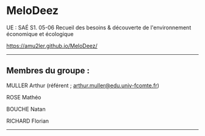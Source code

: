 # MeloDeez

UE : SAÉ S1. 05-06 Recueil des besoins & découverte de l'environnement économique et écologique

https://amu2ler.github.io/MeloDeez/

 - - - - - - - - - - - - - - 
## Membres du groupe : 

MULLER Arthur (référent ; arthur.muller@edu.univ-fcomte.fr)

ROSE Mathéo

BOUCHE Natan

RICHARD Florian

 - - - - - - - - - - - - - - 

 

